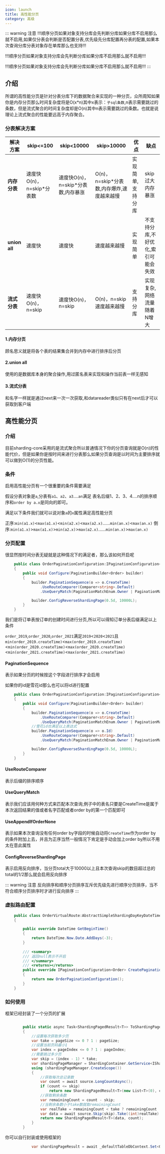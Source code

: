 ```yaml
---
icon: launch
title: 高性能分页
category: 高级
---
```



::: warning 注意
!!!顺序分页如果对象支持分库会先判断分库如果分库不启用那么就不启用,如果仅分表会判断是否配置分表,优先级先分库配置再分表的配置,如果本次查询分库分表对象存在单库那么也支持!!!

!!!顺序分页如果对象支持分库会先判断分库如果分库不启用那么就不启用!!!

!!!顺序分页如果对象支持分库会先判断分库如果分库不启用那么就不启用!!!
:::


## 介绍
所谓的高性能分页是针对分表分库下的数据聚合来实现的一种分页，众所周知如果你是内存分页那么时间复杂度将是O(x*n)其中x表示：`子sql条数`,n表示需要跳过的条数，但是流式聚合的时间复杂度却是O(n)其中n表示需要跳过的条数。也就是说理论上流式聚合的性能要远高于内存聚合。

### 分表解决方案

 解决方案 | skip<=100  | skip<10000 | skip>10000   |优点|缺点
--- | --- | ---  | ---  | ---  | --- 
 **内存分表** | 速度快O(n)，n=skip*分表数| 速度快O(n)，n=skip*分表数,内存暴涨 | O(n)，n=skip*分表数,内存爆炸,速度越来越慢|实现简单,支持分库|skip过大内存暴涨
**union all** | 速度快 | 速度快 | 速度越来越慢|实现简单|不支持分库,不好优化,索引可能会失效
**流式分表** | 速度快O(n)，n=skip| 速度快O(n)，n=skip |O(n)，n=skip 速度越来越慢|支持分库|实现复杂,网络流量随着N增大


#### 1.内存分页
顾名思义就是将各个表的结果集合并到内存中进行排序后分页
#### 2.union all
使用的是数据库本身的聚合操作,用过匿名表来实现和操作当前表一样无感知
#### 3.流式分表
和名字一样就是通过next来一次一次获取,和datareader类似只有在next后才可以获取到客户端

## 高性能分页

### 介绍

目前sharding-core采用的是流式聚合所以普通情况下你的分页查询就是O(n)的性能代价，但是如果你是按时间来进行分表那么如果分页查询是以时间为主要排序就可以做到O(1)的分页性能。
### 条件
启用高性能分页有一个很重要的条件需要满足

假设分表对象是`a`,分表有`a1`、`a2`、`a3`....`an`满足 表名后缀1、2、3、4....n的排序顺序和`order by a.x`是同向的即可。

满足以下条件我们就可以说对象`a`的`x`属性满足高性能分页

正序:`min(a1.x)`<`max(a1.x)`<`min(a2.x)`<`max(a2.x)`......`min(an.x)`<`max(an.x)`
倒序:`min(a1.x)`>`max(a1.x)`>`min(a2.x)`>`max(a2.x)`......`min(an.x)`>`max(an.x)`

### 分页配置
很显然按时间分表无疑就是这种情况下的满足者，那么该如何开启呢

```csharp
    public class OrderPaginationConfiguration:IPaginationConfiguration<Order>
    {
        public void Configure(PaginationBuilder<Order> builder)
        {
            builder.PaginationSequence(o => o.CreateTime)
                .UseRouteComparer(Comparer<string>.Default)
                .UseQueryMatch(PaginationMatchEnum.Owner | PaginationMatchEnum.Named | PaginationMatchEnum.PrimaryMatch).UseAppendIfOrderNone();

            builder.ConfigReverseShardingPage(0.5d, 10000L);
        }
    }
```
我们是将订单表按订单的创建时间进行分页,所以可以得知订单分表后缀满足以上条件

`order_2019`,`order_2020`,`order_2021`满足`2019`<`2020`<`2021`且`min(order_2019.createTime)`<`max(order_2019.createTime)`<`min(order_2020.createTime)`<`max(order_2020.createTime)`<`min(order_2021.createTime)`<`max(order_2021.createTime)`

#### PaginationSequence
表示如果分页的时候按这个字段进行排序才会启用

如果你的id是雪花id那么也可以将id进行配置
```csharp
    public class OrderPaginationConfiguration:IPaginationConfiguration<Order>
    {
        public void Configure(PaginationBuilder<Order> builder)
        {
            builder.PaginationSequence(o => o.CreateTime)
                .UseRouteComparer(Comparer<string>.Default)
                .UseQueryMatch(PaginationMatchEnum.Owner | PaginationMatchEnum.Named | PaginationMatchEnum.PrimaryMatch).UseAppendIfOrderNone();
            //雪花id也满足以上表达式    
            builder.PaginationSequence(o => o.Id)
                .UseRouteComparer(Comparer<string>.Default)
                .UseQueryMatch(PaginationMatchEnum.Owner | PaginationMatchEnum.Named | PaginationMatchEnum.PrimaryMatch);

            builder.ConfigReverseShardingPage(0.5d, 10000L);
        }
    }
```

#### UseRouteComparer
表示后缀的排序顺序

#### UseQueryMatch
表示我们应该用何种方式来匹配本次查询,例子中的表名只要是CreateTime是属于本次返回结果的值或者名字匹配或者order by的第一个匹配即可

#### UseAppendIfOrderNone
表示如果本次查询没有任何order by字段的时候自动将`CreateTime`作为order by的条件附加上去，并且为正序当然一般情况下肯定是手动会加上order by所以不用太在意此属性

#### ConfigReverseShardingPage
表示启用反向排序，当分页total大于10000以上且本次查询skip的数目超过总的total的1/2那么就会启用反向排序

::: warning 注意
反向排序和顺序分页排序互斥优先级先进行顺序分页排序，当不符合顺序分页排序时才进行反向排序
:::

### 虚拟路由配置
```csharp
    public class OrderVirtualRoute:AbstractSimpleShardingDayKeyDateTimeVirtualTableRoute<Order>
    {

        public override DateTime GetBeginTime()
        {
            return DateTime.Now.Date.AddDays(-3);
        }
        
        /// <summary>
        /// 返回null表示不开启
        /// </summary>
        /// <returns></returns>
        public override IPaginationConfiguration<Order> CreatePaginationConfiguration()
        {
            return new OrderPaginationConfiguration();
        }
    }
```

###  如何使用
框架已经封装了一个分页的扩展
```csharp

        public static async Task<ShardingPagedResult<T>> ToShardingPageAsync<T>(this IQueryable<T> source, int pageIndex, int pageSize)
        {
            //设置每次获取多少页
            var take = pageSize <= 0 ? 1 : pageSize;
            //设置当前页码最小1
            var index = pageIndex <= 0 ? 1 : pageIndex;
            //需要跳过多少页
            var skip = (index - 1) * take;
            var shardingPageManager = ShardingContainer.GetService<IShardingPageManager>();
            using (shardingPageManager.CreateScope())
            {
                //获取每次总记录数
                var count = await source.LongCountAsync();
                if (count <= skip)
                    return new ShardingPagedResult<T>(new List<T>(0), count);
                //获取剩余条数
                var remainingCount = count - skip;
                //当剩余条数小于take数就取remainingCount
                var realTake = remainingCount < take ? remainingCount : take;
                var data = await source.Skip(skip).Take((int)realTake).ToListAsync();
                return new ShardingPagedResult<T>(data, count);
            }
        }
```
你可以自行封装或使用框架的
```csharp
            var shardingPageResult = await _defaultTableDbContext.Set<Order>().OrderBy(o => o.CreateTime).ToShardingPageAsync(pageIndex, pageSize);
```
